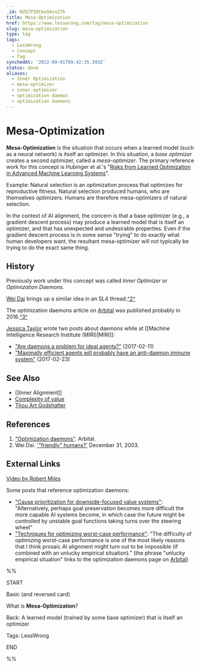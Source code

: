 ```yaml
---
_id: NZ67PZ8CkeS6xn27h
title: Mesa-Optimization
href: https://www.lesswrong.com/tag/mesa-optimization
slug: mesa-optimization
type: tag
tags:
  - LessWrong
  - Concept
  - Tag
synchedAt: '2022-09-01T09:42:35.393Z'
status: done
aliases: 
  - Inner Optimization
  - mesa-optimizer
  - inner optimizer
  - optimization daemon
  - optimization daemons
---
```


# Mesa-Optimization

**Mesa-Optimization** is the situation that occurs when a learned model (such as a neural network) is itself an optimizer. In this situation, a *base optimizer* creates a second optimizer, called a *mesa-optimizer*. The primary reference work for this concept is Hubinger et al.'s "[Risks from Learned Optimization in Advanced Machine Learning Systems](https://www.alignmentforum.org/posts/FkgsxrGf3QxhfLWHG/risks-from-learned-optimization-introduction)".

Example: Natural selection is an optimization process that optimizes for reproductive fitness. Natural selection produced humans, who are themselves optimizers. Humans are therefore mesa-optimizers of natural selection.

In the context of AI alignment, the concern is that a base optimizer (e.g., a gradient descent process) may produce a learned model that is itself an optimizer, and that has unexpected and undesirable properties. Even if the gradient descent process is in some sense "trying" to do exactly what human developers want, the resultant mesa-optimizer will not typically be trying to do the exact same thing.

## History

Previously work under this concept was called *Inner Optimizer* or *Optimization Daemons.*

[Wei Dai](https://www.lesswrong.com/users/wei_dai) brings up a similar idea in an SL4 thread.[^2^](https://lessestwrong.com/tag/mesa-optimization?revision=0.0.3#fn2)

The optimization daemons article on [Arbital](https://arbital.com/) was published probably in 2016.[^3^](https://lessestwrong.com/tag/mesa-optimization?revision=0.0.3#fn3)

[Jessica Taylor](https://www.lesswrong.com/users/jessica-liu-taylor) wrote two posts about daemons while at [[Machine Intelligence Research Institute (MIRI)|MIRI]]:

- ["Are daemons a problem for ideal agents?"](https://agentfoundations.org/item?id=1281) (2017-02-11)
- ["Maximally efficient agents will probably have an anti-daemon immune system"](https://agentfoundations.org/item?id=1290) (2017-02-23)

## See Also

- [[Inner Alignment]]
- [Complexity of value](https://lessestwrong.com/tag/complexity-of-value)
- [Thou Art Godshatter](https://lessestwrong.com/lw/l3/thou_art_godshatter/)

## References

1. ["Optimization daemons"](https://arbital.com/p/daemons/). Arbital.
2. Wei Dai. ['"friendly" humans?'](http://sl4.org/archive/0312/7421.html) December 31, 2003.

## External Links

[Video by Robert Miles](https://www.youtube.com/watch?v=bJLcIBixGj8)

Some posts that reference optimization daemons:

- ["Cause prioritization for downside-focused value systems"](http://effective-altruism.com/ea/1k4/draft_cause_prioritization_for_downsidefocused/): "Alternatively, perhaps goal preservation becomes more difficult the more capable AI systems become, in which case the future might be controlled by unstable goal functions taking turns over the steering wheel"
- ["Techniques for optimizing worst-case performance"](https://ai-alignment.com/techniques-for-optimizing-worst-case-performance-39eafec74b99): "The difficulty of optimizing worst-case performance is one of the most likely reasons that I think prosaic AI alignment might turn out to be impossible (if combined with an unlucky empirical situation)." (the phrase "unlucky empirical situation" links to the optimization daemons page on [Arbital](https://arbital.com/))

%%

START

Basic (and reversed card)

What is **Mesa-Optimization**?

Back: A learned model (trained by some base optimizer) that is itself an optimizer

Tags: LessWrong

END

%%

